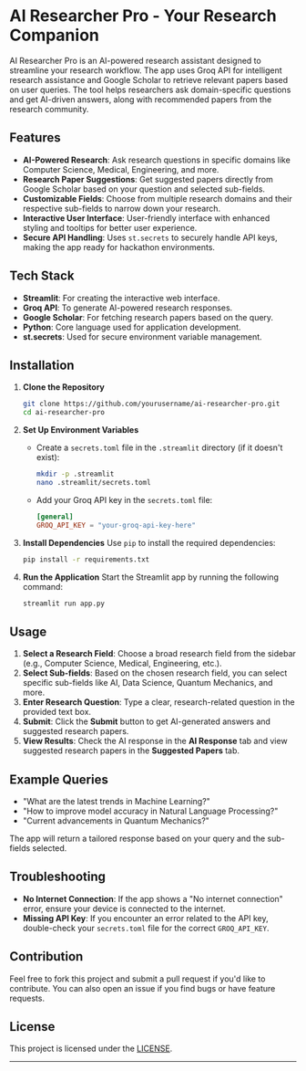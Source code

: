 
# AI Researcher Pro - Your Research Companion

AI Researcher Pro is an AI-powered research assistant designed to streamline your research workflow. The app uses Groq API for intelligent research assistance and Google Scholar to retrieve relevant papers based on user queries. The tool helps researchers ask domain-specific questions and get AI-driven answers, along with recommended papers from the research community.

## Features
- **AI-Powered Research**: Ask research questions in specific domains like Computer Science, Medical, Engineering, and more.
- **Research Paper Suggestions**: Get suggested papers directly from Google Scholar based on your question and selected sub-fields.
- **Customizable Fields**: Choose from multiple research domains and their respective sub-fields to narrow down your research.
- **Interactive User Interface**: User-friendly interface with enhanced styling and tooltips for better user experience.
- **Secure API Handling**: Uses `st.secrets` to securely handle API keys, making the app ready for hackathon environments.

## Tech Stack
- **Streamlit**: For creating the interactive web interface.
- **Groq API**: To generate AI-powered research responses.
- **Google Scholar**: For fetching research papers based on the query.
- **Python**: Core language used for application development.
- **st.secrets**: Used for secure environment variable management.

## Installation

1. **Clone the Repository**
   ```bash
   git clone https://github.com/yourusername/ai-researcher-pro.git
   cd ai-researcher-pro
   ```

2. **Set Up Environment Variables**
   - Create a `secrets.toml` file in the `.streamlit` directory (if it doesn't exist):
     ```bash
     mkdir -p .streamlit
     nano .streamlit/secrets.toml
     ```
   - Add your Groq API key in the `secrets.toml` file:
     ```toml
     [general]
     GROQ_API_KEY = "your-groq-api-key-here"
     ```

3. **Install Dependencies**
   Use `pip` to install the required dependencies:
   ```bash
   pip install -r requirements.txt
   ```

4. **Run the Application**
   Start the Streamlit app by running the following command:
   ```bash
   streamlit run app.py
   ```

## Usage

1. **Select a Research Field**: Choose a broad research field from the sidebar (e.g., Computer Science, Medical, Engineering, etc.).
2. **Select Sub-fields**: Based on the chosen research field, you can select specific sub-fields like AI, Data Science, Quantum Mechanics, and more.
3. **Enter Research Question**: Type a clear, research-related question in the provided text box.
4. **Submit**: Click the **Submit** button to get AI-generated answers and suggested research papers.
5. **View Results**: Check the AI response in the **AI Response** tab and view suggested research papers in the **Suggested Papers** tab.

## Example Queries
- "What are the latest trends in Machine Learning?"
- "How to improve model accuracy in Natural Language Processing?"
- "Current advancements in Quantum Mechanics?"
  
The app will return a tailored response based on your query and the sub-fields selected.

## Troubleshooting

- **No Internet Connection**: If the app shows a "No internet connection" error, ensure your device is connected to the internet.
- **Missing API Key**: If you encounter an error related to the API key, double-check your `secrets.toml` file for the correct `GROQ_API_KEY`.

## Contribution

Feel free to fork this project and submit a pull request if you'd like to contribute. You can also open an issue if you find bugs or have feature requests.

## License

This project is licensed under the [LICENSE](LICENSE).

---

